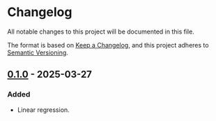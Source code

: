 # Changelog

All notable changes to this project will be documented in this file.

The format is based on [Keep a Changelog](https://keepachangelog.com/en/1.1.0/),
and this project adheres to [Semantic Versioning](https://semver.org/spec/v2.0.0.html).

## [0.1.0] - 2025-03-27

### Added

- Linear regression.

[0.1.0]: https://github.com/tinylearnrs/tinylearn/releases/tag/v0.1.0